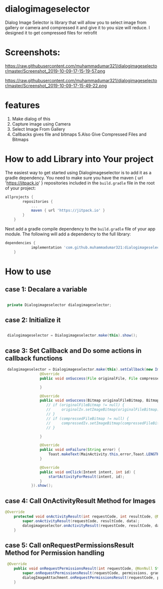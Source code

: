 # dialogimageselector
Dialog Image Selector is library that will allow you to select image from gallery or camera and compressed it and give it to you size will reduce. I designed it to get compressed files for retrofit

# Screenshots:
https://raw.githubusercontent.com/muhammadumar321/dialogimageselector/master/Screenshot_2019-10-09-17-15-19-57.png


https://raw.githubusercontent.com/muhammadumar321/dialogimageselector/master/Screenshot_2019-10-09-17-15-49-22.png

# features
1. Make dialog of this
2. Capture image using Camera
3. Select Image From Gallery
4. Callbacks gives file and bitmaps
5.Also Give Compressed Files and Bitmaps

# How to add Library into Your project
The easiest way to get started using Dialogimageselector is to add it as a gradle
dependency. You need to make sure you have the maven { url 'https://jitpack.io' } repositories
included in the `build.gradle` file in the root of your project:

<!---Dialogimageselector--->
```gradle
allprojects {
		repositories {
			...
			maven { url 'https://jitpack.io' }
		}
	}
```
Next add a gradle compile dependency to the `build.gradle` file of your app
module. The following will add a dependency to the full library:
<!---Dialogimageselector--->
```gradle
dependencies {
	        implementation 'com.github.muhammadumar321:dialogimageselector:1.0'
	}
```

# How to use 
## case 1: Decalare a variable
``` java

 private Dialogimageselector dialogimageselector;
```
## case 2: Initialize it
``` java

 dialogimageselector = Dialogimageselector.make(this).show();
```
## case 3: Set Callback and Do some actions in callback functions
``` java
 dalogimageselector = Dialogimageselector.make(this).setCallback(new ImageAttachentCallback() {
                @Override
                public void onSuccess(File originalFile, File compressedFile) {

                }

                @Override
                public void onSuccess(Bitmap originalFileBitmap, Bitmap compressedFileBitmap) {
                   // if (originalFileBitmap != null) {
                   //     originalIv.setImageBitmap(originalFileBitmap);
                   // }
                   // if (compressedFileBitmap != null) {
                   //     compressedIv.setImageBitmap(compressedFileBitmap);
                   // }

                }

                @Override
                public void onFailure(String error) {
                    Toast.makeText(MainActivity.this,error,Toast.LENGTH_SHORT).show();
                }

                @Override
                public void onClick(Intent intent, int id) {
                    startActivityForResult(intent, id);
                }
            }).show();
```
## case 4: Call OnActivityResult Method for Images

``` java
@Override
    protected void onActivityResult(int requestCode, int resultCode, @Nullable Intent data) {
        super.onActivityResult(requestCode, resultCode, data);
        dalogimageselector.onActivityResult(requestCode, resultCode, data);
    }
```

## case 5: Call onRequestPermissionsResult Method for Permission handling

``` java
 @Override
    public void onRequestPermissionsResult(int requestCode, @NonNull String[] permissions, @NonNull int[] grantResults) {
        super.onRequestPermissionsResult(requestCode, permissions, grantResults);
        dialogImageAttachment.onRequestPermissionsResult(requestCode, permissions, grantResults);
    }

